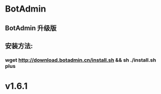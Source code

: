 # BotAdmin
## BotAdmin 升级版
## 安装方法:
### wget http://download.botadmin.cn/install.sh && sh ./install.sh plus
# v1.6.1
